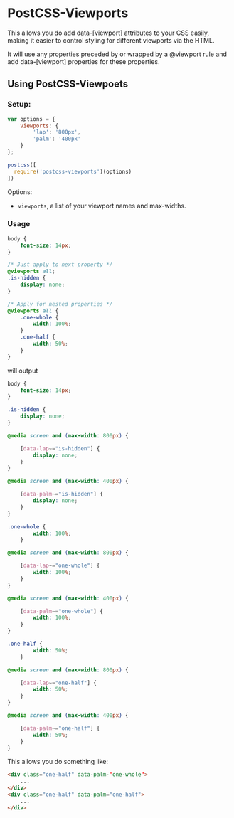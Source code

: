 # PostCSS-Viewports

This allows you do add data-[viewport] attributes to your CSS easily, making it easier to control styling for different viewports via the HTML.

It will use any properties preceded by or wrapped by a @viewport rule and add data-[viewport] properties for these properties.

## Using PostCSS-Viewpoets

### Setup:

```js
var options = {
    viewports: {
        'lap': '800px',
        'palm': '400px'
    }
};

postcss([
  require('postcss-viewports')(options)
])
```

Options:

- `viewports`, a list of your viewport names and max-widths.


### Usage

```css
body {
    font-size: 14px;
}

/* Just apply to next property */
@viewports all;
.is-hidden {
    display: none;
}

/* Apply for nested properties */
@viewports all {
    .one-whole {
        width: 100%;
    }
    .one-half {
        width: 50%;
    }
}
```

will output

```css
body {
    font-size: 14px;
}

.is-hidden {
    display: none;
}

@media screen and (max-width: 800px) {

    [data-lap~="is-hidden"] {
        display: none;
    }
}

@media screen and (max-width: 400px) {

    [data-palm~="is-hidden"] {
        display: none;
    }
}

.one-whole {
        width: 100%;
    }

@media screen and (max-width: 800px) {

    [data-lap~="one-whole"] {
        width: 100%;
    }
}

@media screen and (max-width: 400px) {

    [data-palm~="one-whole"] {
        width: 100%;
    }
}

.one-half {
        width: 50%;
    }

@media screen and (max-width: 800px) {

    [data-lap~="one-half"] {
        width: 50%;
    }
}

@media screen and (max-width: 400px) {

    [data-palm~="one-half"] {
        width: 50%;
    }
}
```

This allows you do something like:

```html
<div class="one-half" data-palm-"one-whole">
    ...
</div>
<div class="one-half" data-palm="one-half">
    ...
</div>

```
